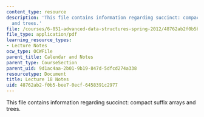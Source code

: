 ```yaml
---
content_type: resource
description: 'This file contains information regarding succinct: compact suffix arrays
  and trees.'
file: /courses/6-851-advanced-data-structures-spring-2012/48762ab2f0b5bee70ecf6458391c2977_MIT6_851S12_Lec18.pdf
file_type: application/pdf
learning_resource_types:
- Lecture Notes
ocw_type: OCWFile
parent_title: Calendar and Notes
parent_type: CourseSection
parent_uid: 9d1ac4aa-2b01-9b19-847d-5dfcd274a338
resourcetype: Document
title: Lecture 18 Notes
uid: 48762ab2-f0b5-bee7-0ecf-6458391c2977
---
```

This file contains information regarding succinct: compact suffix arrays and trees.


